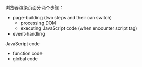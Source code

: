 浏览器渲染页面分两个步骤：
  + page-building (two steps and their can switch)
    + processing DOM
    + executing JavaScript code (when encounter script tag)
  + event-handling

JavaScript code
  + function code
  + global code
